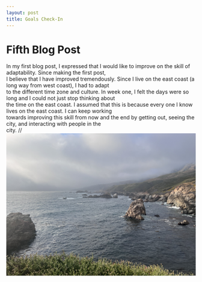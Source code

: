 ```yaml
---
layout: post
title: Goals Check-In
---
```


# Fifth Blog Post
In my first blog post, I expressed that I would like to improve on the skill of adaptability. Since making the first post, <br>
I believe that I have improved tremendously. Since I live on the east coast (a long way from west coast), I had to adapt <br>
to the different time zone and culture. In week one, I felt the days were so long and I could not just stop thinking about <br>
the time on the east coast. I assumed that this is because every one I know lives on the east coast. I can keep working <br> 
towards improving this skill from now and the end by getting out, seeing the city, and interacting with people in the <br>
city.
// ![_config.yml](/images/IMG_8687.jpeg)
